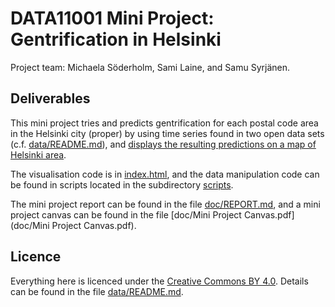 # DATA11001 Mini Project: Gentrification in Helsinki

Project team: Michaela Söderholm, Sami Laine, and Samu Syrjänen.

## Deliverables

This mini project tries and predicts gentrification for each postal code area in the Helsinki city (proper)
by using time series found in two open data sets (c.f. [data/README.md](data/README.md)), and
[displays the resulting predictions on a map of Helsinki area](https://samusyrjanen.github.io/gentrification-project/).

The visualisation code is in [index.html](index.html), and the data manipulation code can be found in
scripts located in the subdirectory [scripts](scripts).

The mini project report can be found in the file [doc/REPORT.md](doc/REPORT.md), and a mini project
canvas can be found in the file [doc/Mini Project Canvas.pdf](doc/Mini Project Canvas.pdf).

## Licence

Everything here is licenced under the [Creative Commons BY 4.0](LICENSE).
Details can be found in the file [data/README.md](data/README.md).
